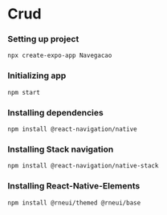 # Crud

### Setting up project

    npx create-expo-app Navegacao
    
### Initializing app

    npm start

### Installing dependencies

    npm install @react-navigation/native
    
### Installing Stack navigation

    npm install @react-navigation/native-stack
    
### Installing React-Native-Elements

    npm install @rneui/themed @rneui/base
